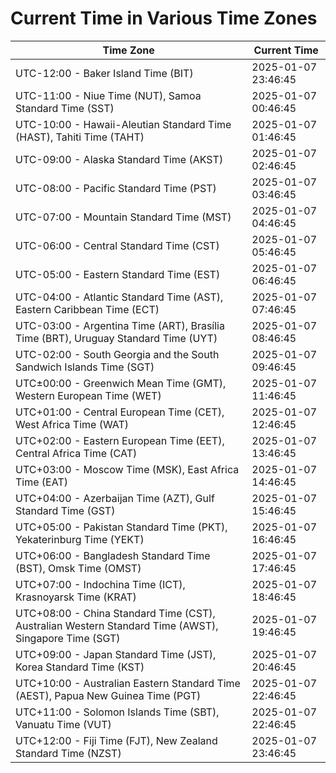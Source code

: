 # Current Time in Various Time Zones

| Time Zone | Current Time |
|-----------|--------------|
| UTC-12:00 - Baker Island Time (BIT) | 2025-01-07 23:46:45 |
| UTC-11:00 - Niue Time (NUT), Samoa Standard Time (SST) | 2025-01-07 00:46:45 |
| UTC-10:00 - Hawaii-Aleutian Standard Time (HAST), Tahiti Time (TAHT) | 2025-01-07 01:46:45 |
| UTC-09:00 - Alaska Standard Time (AKST) | 2025-01-07 02:46:45 |
| UTC-08:00 - Pacific Standard Time (PST) | 2025-01-07 03:46:45 |
| UTC-07:00 - Mountain Standard Time (MST) | 2025-01-07 04:46:45 |
| UTC-06:00 - Central Standard Time (CST) | 2025-01-07 05:46:45 |
| UTC-05:00 - Eastern Standard Time (EST) | 2025-01-07 06:46:45 |
| UTC-04:00 - Atlantic Standard Time (AST), Eastern Caribbean Time (ECT) | 2025-01-07 07:46:45 |
| UTC-03:00 - Argentina Time (ART), Brasília Time (BRT), Uruguay Standard Time (UYT) | 2025-01-07 08:46:45 |
| UTC-02:00 - South Georgia and the South Sandwich Islands Time (SGT) | 2025-01-07 09:46:45 |
| UTC±00:00 - Greenwich Mean Time (GMT), Western European Time (WET) | 2025-01-07 11:46:45 |
| UTC+01:00 - Central European Time (CET), West Africa Time (WAT) | 2025-01-07 12:46:45 |
| UTC+02:00 - Eastern European Time (EET), Central Africa Time (CAT) | 2025-01-07 13:46:45 |
| UTC+03:00 - Moscow Time (MSK), East Africa Time (EAT) | 2025-01-07 14:46:45 |
| UTC+04:00 - Azerbaijan Time (AZT), Gulf Standard Time (GST) | 2025-01-07 15:46:45 |
| UTC+05:00 - Pakistan Standard Time (PKT), Yekaterinburg Time (YEKT) | 2025-01-07 16:46:45 |
| UTC+06:00 - Bangladesh Standard Time (BST), Omsk Time (OMST) | 2025-01-07 17:46:45 |
| UTC+07:00 - Indochina Time (ICT), Krasnoyarsk Time (KRAT) | 2025-01-07 18:46:45 |
| UTC+08:00 - China Standard Time (CST), Australian Western Standard Time (AWST), Singapore Time (SGT) | 2025-01-07 19:46:45 |
| UTC+09:00 - Japan Standard Time (JST), Korea Standard Time (KST) | 2025-01-07 20:46:45 |
| UTC+10:00 - Australian Eastern Standard Time (AEST), Papua New Guinea Time (PGT) | 2025-01-07 22:46:45 |
| UTC+11:00 - Solomon Islands Time (SBT), Vanuatu Time (VUT) | 2025-01-07 22:46:45 |
| UTC+12:00 - Fiji Time (FJT), New Zealand Standard Time (NZST) | 2025-01-07 23:46:45 |

